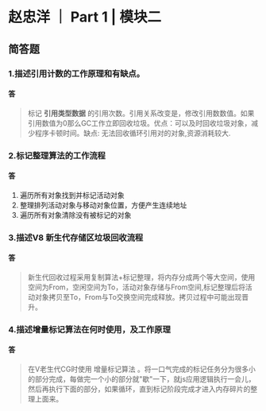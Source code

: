 # 赵忠洋 ｜ Part 1 | 模块二

## 简答题

### 1.描述引用计数的工作原理和有缺点。
#### 答
> 标记 **引用类型数据** 的引用次数。引用关系改变是，修改引用数数值。如果引用数值为0那么GC工作立即回收垃圾。优点：可以及时回收垃圾对象，减少程序卡顿时间。缺点: 无法回收循环引用对的对象,资源消耗较大.

### 2.标记整理算法的工作流程
#### 答
1. 遍历所有对象找到并标记活动对象
2. 整理排列活动对象与移动对象位置，方便产生连续地址
3. 遍历所有对象清除没有被标记的对象

### 3.描述V8 新生代存储区垃圾回收流程
#### 答
> 新生代回收过程采用复制算法+标记整理，将内存分成两个等大空间，使用空间为From，空闲空间为To，活动对象存储与From空间,标记整理后将活动对象拷贝至To，From与To交换空间完成释放。拷贝过程中可能出现晋升。

### 4.描述增量标记算法在何时使用，及工作原理
#### 答
> 在V老生代CG时使用 增量标记算法 。将一口气完成的标记任务分为很多小的部分完成，每做完一个小的部分就"歇"一下，就js应用逻辑执行一会儿， 然后再执行下面的部分，如果循环，直到标记阶段完成才进入内存碎片的整理上面来。
